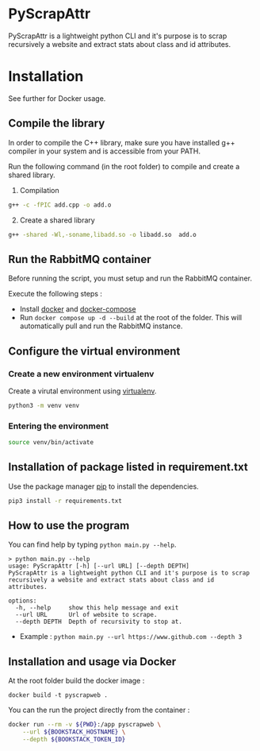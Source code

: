 # PyScrapAttr

PyScrapAttr is a lightweight python CLI and it's purpose is to scrap recursively a website and extract stats about class and id attributes.

# Installation

See further for Docker usage.
## Compile the library
In order to compile the C++ library, make sure you have installed g++ compiler in your system and is accessible from your PATH.

Run the following command (in the root folder) to compile and create a shared library.
1. Compilation 
```bash
g++ -c -fPIC add.cpp -o add.o
```
2. Create a shared library
```bash
g++ -shared -Wl,-soname,libadd.so -o libadd.so  add.o
```

## Run the RabbitMQ container
Before running the script, you must setup and run the RabbitMQ container.

Execute the following steps :
- Install [docker](https://docs.docker.com/engine/install/) and [docker-compose](https://docs.docker.com/compose/install/)
- Run `docker compose up -d --build` at the root of the folder. This will automatically pull and run the RabbitMQ instance.

## Configure the virtual environment
### Create a new environment virtualenv

Create a virutal environment using [virtualenv](https://docs.python.org/fr/3/library/venv.html).

```bash
python3 -m venv venv
```

### Entering the environment

```bash
source venv/bin/activate
```

## Installation of package listed in requirement.txt

Use the package manager [pip](https://pip.pypa.io/en/stable/) to install the dependencies.

```bash
pip3 install -r requirements.txt
```

## How to use the program
You can find help by typing `python main.py --help`.
```
> python main.py --help
usage: PyScrapAttr [-h] [--url URL] [--depth DEPTH]
PyScrapAttr is a lightweight python CLI and it's purpose is to scrap recursively a website and extract stats about class and id
attributes.

options:
  -h, --help     show this help message and exit
  --url URL      Url of website to scrape.
  --depth DEPTH  Depth of recursivity to stop at.
```

- Example : `python main.py --url https://www.github.com --depth 3`

## Installation and usage via Docker
At the root folder build the docker image :
```
docker build -t pyscrapweb .
```

You can the run the project directly from the container :

```bash
docker run --rm -v ${PWD}:/app pyscrapweb \
    --url ${BOOKSTACK_HOSTNAME} \
    --depth ${BOOKSTACK_TOKEN_ID}
```
